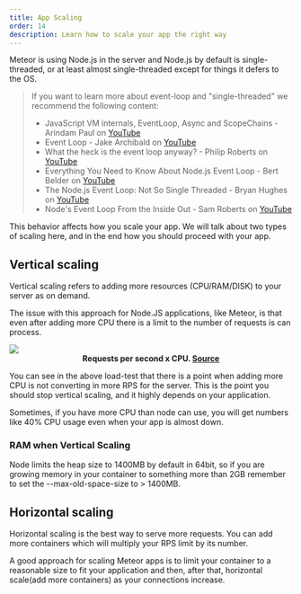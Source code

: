```yaml
---
title: App Scaling
order: 14
description: Learn how to scale your app the right way
---
```


Meteor is using Node.js in the server and Node.js by default is single-threaded, or at least almost single-threaded except for things it defers to the OS.

> If you want to learn more about event-loop and "single-threaded" we recommend the following content:
> - JavaScript VM internals, EventLoop, Async and ScopeChains - Arindam Paul on [YouTube](https://www.youtube.com/watch?v=QyUFheng6J0)
> - Event Loop - Jake Archibald on [YouTube](https://www.youtube.com/watch?v=cCOL7MC4Pl0)
> - What the heck is the event loop anyway? - Philip Roberts on [YouTube](https://www.youtube.com/watch?v=8aGhZQkoFbQ)
> - Everything You Need to Know About Node.js Event Loop - Bert Belder on [YouTube](https://www.youtube.com/watch?v=PNa9OMajw9w)
> - The Node.js Event Loop: Not So Single Threaded - Bryan Hughes on [YouTube](https://www.youtube.com/watch?v=zphcsoSJMvM)
> - Node's Event Loop From the Inside Out - Sam Roberts on [YouTube](https://www.youtube.com/watch?v=P9csgxBgaZ8)

This behavior affects how you scale your app. We will talk about two types of scaling here, and in the end how you should proceed with your app.

<h2 id="vertical-scaling">Vertical scaling</h2>

Vertical scaling refers to adding more resources (CPU/RAM/DISK) to your server as on demand. 

The issue with this approach for Node.JS applications, like Meteor, is that even after adding more CPU there is a limit to the number of requests is can process.

<img src="/images/app-scaling-rps-cpu.png" />

<figcaption align = "center"><b>Requests per second x CPU. <a href="https://betterprogramming.pub/horizontal-vs-vertical-scaling-in-node-js-1b4f3ec8282">Source</a> </b></figcaption>

You can see in the above load-test that there is a point when adding more CPU is not converting in more RPS for the server. This is the point you should stop vertical scaling, and it highly depends on your application.

Sometimes, if you have more CPU than node can use, you will get numbers like 40% CPU usage even when your app is almost down.

<h3 id="vertical-tips">RAM when Vertical Scaling</h3>

Node limits the heap size to 1400MB by default in 64bit, so if you are growing memory in your container to something more than 2GB remember to set the --max-old-space-size to > 1400MB.


<h2 id="horizontal-scaling">Horizontal scaling</h2>

Horizontal scaling is the best way to serve more requests. You can add more containers which will multiply your RPS limit by its number.

A good approach for scaling Meteor apps is to limit your container to a reasonable size to fit your application and then, after that, horizontal scale(add more containers) as your connections increase.

